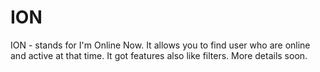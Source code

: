 # ION
 ION - stands for I'm Online Now. It allows you to find user who are online and active at that time. It got features also like filters. More details soon.
